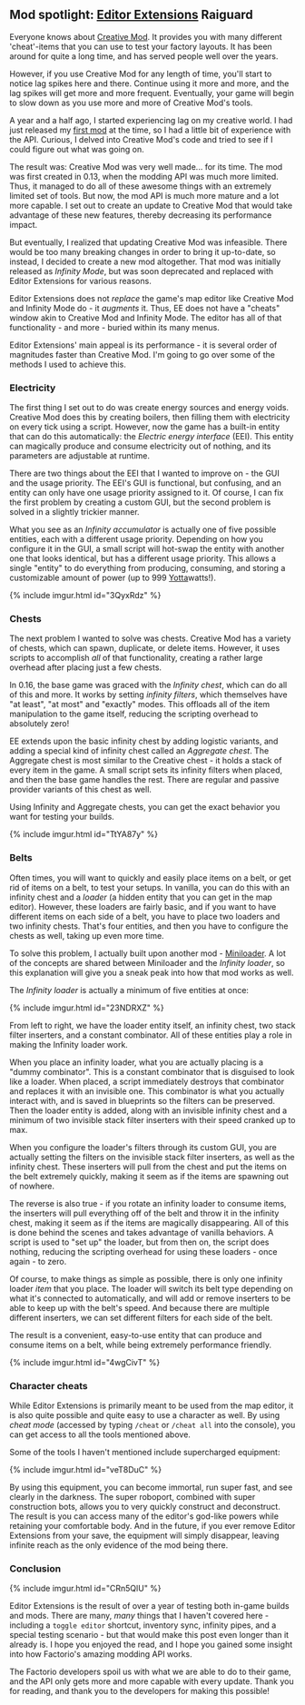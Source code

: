 ## Mod spotlight: [Editor Extensions](https://mods.factorio.com/mod/EditorExtensions) <author>Raiguard</author>

Everyone knows about [Creative Mod](https://mods.factorio.com/mod/creative-mod). It provides you with many different 'cheat'-items that you can use to test your factory layouts. It has been around for quite a long time, and has served people well over the years.

However, if you use Creative Mod for any length of time, you'll start to notice lag spikes here and there. Continue using it more and more, and the lag spikes will get more and more frequent. Eventually, your game will begin to slow down as you use more and more of Creative Mod's tools.

A year and a half ago, I started experiencing lag on my creative world. I had just released my [first mod](https://mods.factorio.com/mod/Tapeline) at the time, so I had a little bit of experience with the API. Curious, I delved into Creative Mod's code and tried to see if I could figure out what was going on.

The result was: Creative Mod was very well made... for its time. The mod was first created in 0.13, when the modding API was much more limited. Thus, it managed to do all of these awesome things with an extremely limited set of tools. But now, the mod API is much more mature and a lot more capable. I set out to create an update to Creative Mod that would take advantage of these new features, thereby decreasing its performance impact.

But eventually, I realized that updating Creative Mod was infeasible. There would be too many breaking changes in order to bring it up-to-date, so instead, I decided to create a new mod altogether. That mod was initially released as _Infinity Mode_, but was soon deprecated and replaced with Editor Extensions for various reasons.

Editor Extensions does not _replace_ the game's map editor like Creative Mod and Infinity Mode do - it _augments_ it. Thus, EE does not have a "cheats" window akin to Creative Mod and Infinity Mode. The editor has all of that functionality - and more - buried within its many menus.

Editor Extensions' main appeal is its performance - it is several order of magnitudes faster than Creative Mod. I'm going to go over some of the methods I used to achieve this.

### Electricity

The first thing I set out to do was create energy sources and energy voids. Creative Mod does this by creating boilers, then filling them with electricity on every tick using a script. However, now the game has a built-in entity that can do this automatically: the _Electric energy interface_ (EEI). This entity can magically produce and consume electricity out of nothing, and its parameters are adjustable at runtime.

There are two things about the EEI that I wanted to improve on - the GUI and the usage priority. The EEI's GUI is functional, but confusing, and an entity can only have one usage priority assigned to it. Of course, I can fix the first problem by creating a custom GUI, but the second problem is solved in a slightly trickier manner.

What you see as an _Infinity accumulator_ is actually one of five possible entities, each with a different usage priority. Depending on how you configure it in the GUI, a small script will hot-swap the entity with another one that looks identical, but has a different usage priority. This allows a single "entity" to do everything from producing, consuming, and storing a customizable amount of power (up to 999 [Yotta](https://en.wikipedia.org/wiki/Yotta-)watts!).

{% include imgur.html id="3QyxRdz" %}

### Chests

The next problem I wanted to solve was chests. Creative Mod has a variety of chests, which can spawn, duplicate, or delete items. However, it uses scripts to accomplish _all_ of that functionality, creating a rather large overhead after placing just a few chests.

In 0.16, the base game was graced with the _Infinity chest_, which can do all of this and more. It works by setting _infinity filters_, which themselves have "at least", "at most" and "exactly" modes. This offloads all of the item manipulation to the game itself, reducing the scripting overhead to absolutely zero!

EE extends upon the basic infinity chest by adding logistic variants, and adding a special kind of infinity chest called an _Aggregate chest_. The Aggregate chest is most similar to the Creative chest - it holds a stack of every item in the game. A small script sets its infinity filters when placed, and then the base game handles the rest. There are regular and passive provider variants of this chest as well.

Using Infinity and Aggregate chests, you can get the exact behavior you want for testing your builds.

{% include imgur.html id="TtYA87y" %}

### Belts

Often times, you will want to quickly and easily place items on a belt, or get rid of items on a belt, to test your setups. In vanilla, you can do this with an infinity chest and a _loader_ (a hidden entity that you can get in the map editor). However, these loaders are fairly basic, and if you want to have different items on each side of a belt, you have to place two loaders and two infinity chests. That's four entities, and then you have to configure the chests as well, taking up even more time.

To solve this problem, I actually built upon another mod - [Miniloader](https://mods.factorio.com/mod/miniloader). A lot of the concepts are shared between Miniloader and the _Infinity loader_, so this explanation will give you a sneak peak into how that mod works as well.

The _Infinity loader_ is actually a minimum of five entities at once:

{% include imgur.html id="23NDRXZ" %}

From left to right, we have the loader entity itself, an infinity chest, two stack filter inserters, and a constant combinator. All of these entities play a role in making the Infinity loader work.

When you place an infinity loader, what you are actually placing is a "dummy combinator". This is a constant combinator that is disguised to look like a loader. When placed, a script immediately destroys that combinator and replaces it with an invisible one. This combinator is what you actually interact with, and is saved in blueprints so the filters can be preserved. Then the loader entity is added, along with an invisible infinity chest and a minimum of two invisible stack filter inserters with their speed cranked up to max.

When you configure the loader's filters through its custom GUI, you are actually setting the filters on the invisible stack filter inserters, as well as the infinity chest. These inserters will pull from the chest and put the items on the belt extremely quickly, making it seem as if the items are spawning out of nowhere.

The reverse is also true - if you rotate an infinity loader to consume items, the inserters will pull everything off of the belt and throw it in the infinity chest, making it seem as if the items are magically disappearing. All of this is done behind the scenes and takes advantage of vanilla behaviors. A script is used to "set up" the loader, but from then on, the script does nothing, reducing the scripting overhead for using these loaders - once again - to zero.

Of course, to make things as simple as possible, there is only one infinity loader _item_ that you place. The loader will switch its belt type depending on what it's connected to automatically, and will add or remove inserters to be able to keep up with the belt's speed. And because there are multiple different inserters, we can set different filters for each side of the belt.

The result is a convenient, easy-to-use entity that can produce and consume items on a belt, while being extremely performance friendly.

{% include imgur.html id="4wgCivT" %}

### Character cheats

While Editor Extensions is primarily meant to be used from the map editor, it is also quite possible and quite easy to use a character as well. By using _cheat mode_ (accessed by typing `/cheat` or `/cheat all` into the console), you can get access to all the tools mentioned above.

Some of the tools I haven't mentioned include supercharged equipment:

{% include imgur.html id="veT8DuC" %}

By using this equipment, you can become immortal, run super fast, and see clearly in the darkness. The super roboport, combined with super construction bots, allows you to very quickly construct and deconstruct. The result is you can access many of the editor's god-like powers while retaining your comfortable body. And in the future, if you ever remove Editor Extensions from your save, the equipment will simply disappear, leaving infinite reach as the only evidence of the mod being there.

### Conclusion

{% include imgur.html id="CRn5QlU" %}

Editor Extensions is the result of over a year of testing both in-game builds and mods. There are many, _many_ things that I haven't covered here - including a `toggle editor` shortcut, inventory sync, infinity pipes, and a special testing scenario - but that would make this post even longer than it already is. I hope you enjoyed the read, and I hope you gained some insight into how Factorio's amazing modding API works.

The Factorio developers spoil us with what we are able to do to their game, and the API only gets more and more capable with every update. Thank you for reading, and thank you to the developers for making this possible!
